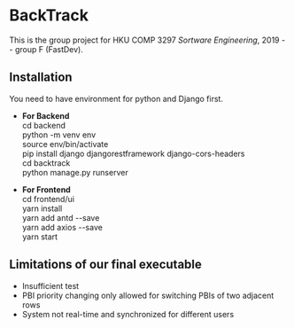 # BackTrack
This is the group project for HKU COMP 3297 _Sortware Engineering_, 2019 -- group F (FastDev).
## Installation
You need to have environment for python and Django first.     

*   **For Backend**  
    cd backend  
    python -m venv env  
    source env/bin/activate  
    pip install django djangorestframework   django-cors-headers  
    cd backtrack  
    python manage.py runserver  

*   **For Frontend**  
    cd frontend/ui  
    yarn install  
    yarn add antd --save  
    yarn add axios --save  
    yarn start  

## Limitations of our final executable
* Insufficient test
* PBI priority changing only allowed for switching PBIs of two adjacent rows
* System not real-time and synchronized for different users